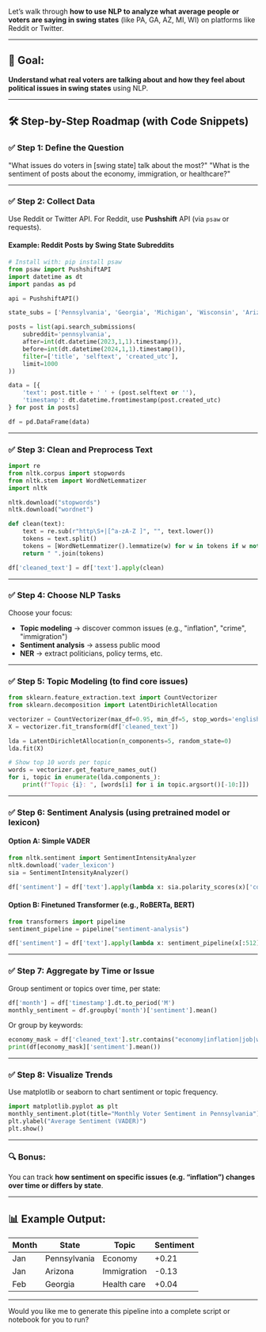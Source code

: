 
Let’s walk through **how to use NLP to analyze what average people or voters are saying in swing states** (like PA, GA, AZ, MI, WI) on platforms like Reddit or Twitter.

---

## 🧠 Goal:
**Understand what real voters are talking about and how they feel about political issues in swing states** using NLP.

---

## 🛠️ Step-by-Step Roadmap (with Code Snippets)

### ✅ Step 1: **Define the Question**
"What issues do voters in [swing state] talk about the most?"
"What is the sentiment of posts about the economy, immigration, or healthcare?"

---

### ✅ Step 2: **Collect Data**
Use Reddit or Twitter API. For Reddit, use **Pushshift** API (via `psaw` or requests).

#### Example: Reddit Posts by Swing State Subreddits

```python
# Install with: pip install psaw
from psaw import PushshiftAPI
import datetime as dt
import pandas as pd

api = PushshiftAPI()

state_subs = ['Pennsylvania', 'Georgia', 'Michigan', 'Wisconsin', 'Arizona']

posts = list(api.search_submissions(
    subreddit='pennsylvania',
    after=int(dt.datetime(2023,1,1).timestamp()),
    before=int(dt.datetime(2024,1,1).timestamp()),
    filter=['title', 'selftext', 'created_utc'],
    limit=1000
))

data = [{
    'text': post.title + ' ' + (post.selftext or ''),
    'timestamp': dt.datetime.fromtimestamp(post.created_utc)
} for post in posts]

df = pd.DataFrame(data)
```

---

### ✅ Step 3: **Clean and Preprocess Text**

```python
import re
from nltk.corpus import stopwords
from nltk.stem import WordNetLemmatizer
import nltk

nltk.download("stopwords")
nltk.download("wordnet")

def clean(text):
    text = re.sub(r"http\S+|[^a-zA-Z ]", "", text.lower())
    tokens = text.split()
    tokens = [WordNetLemmatizer().lemmatize(w) for w in tokens if w not in stopwords.words("english")]
    return " ".join(tokens)

df['cleaned_text'] = df['text'].apply(clean)
```

---

### ✅ Step 4: **Choose NLP Tasks**
Choose your focus:
- **Topic modeling** → discover common issues (e.g., "inflation", "crime", "immigration")
- **Sentiment analysis** → assess public mood
- **NER** → extract politicians, policy terms, etc.

---

### ✅ Step 5: **Topic Modeling (to find core issues)**

```python
from sklearn.feature_extraction.text import CountVectorizer
from sklearn.decomposition import LatentDirichletAllocation

vectorizer = CountVectorizer(max_df=0.95, min_df=5, stop_words='english')
X = vectorizer.fit_transform(df['cleaned_text'])

lda = LatentDirichletAllocation(n_components=5, random_state=0)
lda.fit(X)

# Show top 10 words per topic
words = vectorizer.get_feature_names_out()
for i, topic in enumerate(lda.components_):
    print(f"Topic {i}: ", [words[i] for i in topic.argsort()[-10:]])
```

---

### ✅ Step 6: **Sentiment Analysis (using pretrained model or lexicon)**

#### Option A: Simple VADER

```python
from nltk.sentiment import SentimentIntensityAnalyzer
nltk.download('vader_lexicon')
sia = SentimentIntensityAnalyzer()

df['sentiment'] = df['text'].apply(lambda x: sia.polarity_scores(x)['compound'])
```

#### Option B: Finetuned Transformer (e.g., RoBERTa, BERT)

```python
from transformers import pipeline
sentiment_pipeline = pipeline("sentiment-analysis")

df['sentiment'] = df['text'].apply(lambda x: sentiment_pipeline(x[:512])[0]['label'])
```

---

### ✅ Step 7: **Aggregate by Time or Issue**

Group sentiment or topics over time, per state:

```python
df['month'] = df['timestamp'].dt.to_period('M')
monthly_sentiment = df.groupby('month')['sentiment'].mean()
```

Or group by keywords:

```python
economy_mask = df['cleaned_text'].str.contains("economy|inflation|job|wage")
print(df[economy_mask]['sentiment'].mean())
```

---

### ✅ Step 8: **Visualize Trends**
Use matplotlib or seaborn to chart sentiment or topic frequency.

```python
import matplotlib.pyplot as plt
monthly_sentiment.plot(title="Monthly Voter Sentiment in Pennsylvania")
plt.ylabel("Average Sentiment (VADER)")
plt.show()
```

---

### 🔍 Bonus:
You can track **how sentiment on specific issues (e.g. “inflation”) changes over time or differs by state**.

---

## 📊 Example Output:
| Month | State       | Topic        | Sentiment |
|-------|-------------|--------------|-----------|
| Jan   | Pennsylvania| Economy      | +0.21     |
| Jan   | Arizona     | Immigration  | -0.13     |
| Feb   | Georgia     | Health care  | +0.04     |

---

Would you like me to generate this pipeline into a complete script or notebook for you to run?
